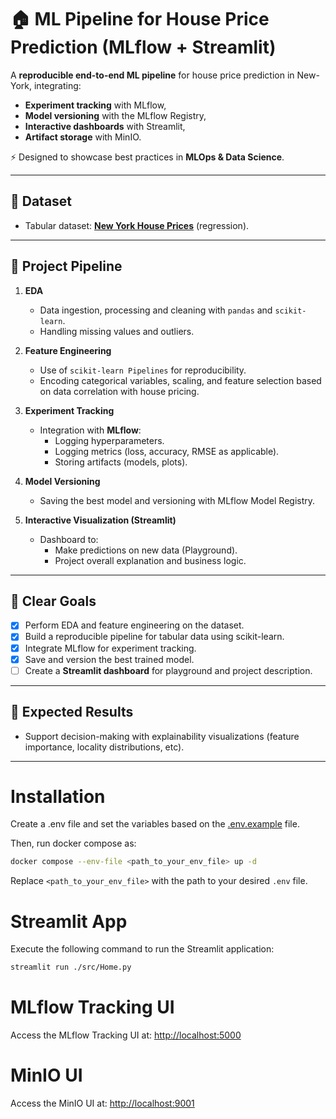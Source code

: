 # 🏠 ML Pipeline for House Price Prediction (MLflow + Streamlit)

A **reproducible end-to-end ML pipeline** for house price prediction in New-York, integrating:
- **Experiment tracking** with MLflow,
- **Model versioning** with the MLflow Registry,
- **Interactive dashboards** with Streamlit,
- **Artifact storage** with MinIO.

⚡ Designed to showcase best practices in **MLOps & Data Science**.

---

## 📂 Dataset
- Tabular dataset: [**New York House Prices**](https://www.kaggle.com/datasets/nelgiriyewithana/new-york-housing-market) (regression).  

---

## 🔗 Project Pipeline
1. **EDA**  
    - Data ingestion, processing and cleaning with `pandas` and `scikit-learn`.  
    - Handling missing values and outliers.

2. **Feature Engineering**  
    - Use of `scikit-learn Pipelines` for reproducibility.  
    - Encoding categorical variables, scaling, and feature selection based on data correlation with house pricing.  

3. **Experiment Tracking**  
    - Integration with **MLflow**:  
      - Logging hyperparameters.  
      - Logging metrics (loss, accuracy, RMSE as applicable).  
      - Storing artifacts (models, plots).  

4. **Model Versioning**  
    - Saving the best model and versioning with MLflow Model Registry.  

5. **Interactive Visualization (Streamlit)**  
    - Dashboard to:  
      - Make predictions on new data (Playground).  
      - Project overall explanation and business logic.  

---

## 🚀 Clear Goals
- [X] Perform EDA and feature engineering on the dataset.
- [X] Build a reproducible pipeline for tabular data using scikit-learn. 
- [X] Integrate MLflow for experiment tracking.  
- [X] Save and version the best trained model.  
- [ ] Create a **Streamlit dashboard** for playground and project description.  

---

## 📌 Expected Results  
- Support decision-making with explainability visualizations (feature importance, locality distributions, etc).  

---

# Installation

Create a .env file and set the variables based on the [.env.example](./.env.example) file.

Then, run docker compose as:
```bash
docker compose --env-file <path_to_your_env_file> up -d
```

Replace `<path_to_your_env_file>` with the path to your desired `.env` file.

# Streamlit App

Execute the following command to run the Streamlit application:

```bash
streamlit run ./src/Home.py
```

# MLflow Tracking UI

Access the MLflow Tracking UI at: [http://localhost:5000](http://localhost:5000)

# MinIO UI

Access the MinIO UI at: [http://localhost:9001](http://localhost:9001)